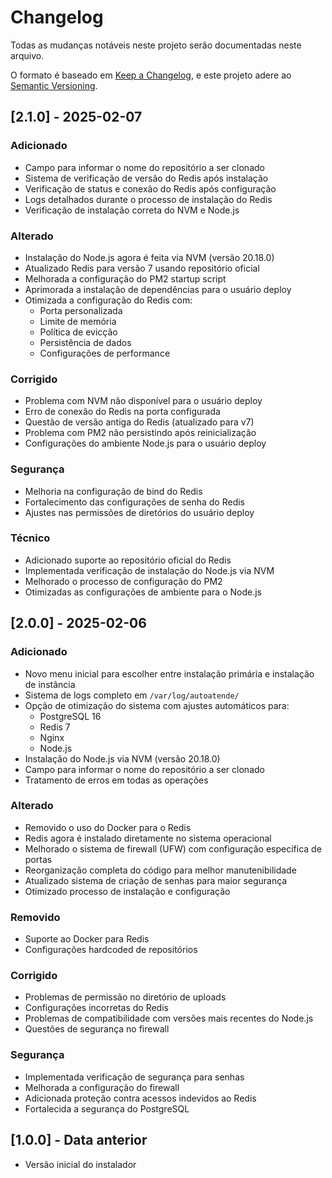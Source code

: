 # Changelog

Todas as mudanças notáveis neste projeto serão documentadas neste arquivo.

O formato é baseado em [Keep a Changelog](https://keepachangelog.com/pt-BR/1.0.0/),
e este projeto adere ao [Semantic Versioning](https://semver.org/lang/pt-BR/).

## [2.1.0] - 2025-02-07

### Adicionado
- Campo para informar o nome do repositório a ser clonado
- Sistema de verificação de versão do Redis após instalação
- Verificação de status e conexão do Redis após configuração
- Logs detalhados durante o processo de instalação do Redis
- Verificação de instalação correta do NVM e Node.js

### Alterado
- Instalação do Node.js agora é feita via NVM (versão 20.18.0)
- Atualizado Redis para versão 7 usando repositório oficial
- Melhorada a configuração do PM2 startup script
- Aprimorada a instalação de dependências para o usuário deploy
- Otimizada a configuração do Redis com:
  - Porta personalizada
  - Limite de memória
  - Política de evicção
  - Persistência de dados
  - Configurações de performance

### Corrigido
- Problema com NVM não disponível para o usuário deploy
- Erro de conexão do Redis na porta configurada
- Questão de versão antiga do Redis (atualizado para v7)
- Problema com PM2 não persistindo após reinicialização
- Configurações do ambiente Node.js para o usuário deploy

### Segurança
- Melhoria na configuração de bind do Redis
- Fortalecimento das configurações de senha do Redis
- Ajustes nas permissões de diretórios do usuário deploy

### Técnico
- Adicionado suporte ao repositório oficial do Redis
- Implementada verificação de instalação do Node.js via NVM
- Melhorado o processo de configuração do PM2
- Otimizadas as configurações de ambiente para o Node.js

## [2.0.0] - 2025-02-06

### Adicionado
- Novo menu inicial para escolher entre instalação primária e instalação de instância
- Sistema de logs completo em `/var/log/autoatende/`
- Opção de otimização do sistema com ajustes automáticos para:
  - PostgreSQL 16
  - Redis 7
  - Nginx
  - Node.js
- Instalação do Node.js via NVM (versão 20.18.0)
- Campo para informar o nome do repositório a ser clonado
- Tratamento de erros em todas as operações

### Alterado
- Removido o uso do Docker para o Redis
- Redis agora é instalado diretamente no sistema operacional
- Melhorado o sistema de firewall (UFW) com configuração específica de portas
- Reorganização completa do código para melhor manutenibilidade
- Atualizado sistema de criação de senhas para maior segurança
- Otimizado processo de instalação e configuração

### Removido
- Suporte ao Docker para Redis
- Configurações hardcoded de repositórios

### Corrigido
- Problemas de permissão no diretório de uploads
- Configurações incorretas do Redis
- Problemas de compatibilidade com versões mais recentes do Node.js
- Questões de segurança no firewall

### Segurança
- Implementada verificação de segurança para senhas
- Melhorada a configuração do firewall
- Adicionada proteção contra acessos indevidos ao Redis
- Fortalecida a segurança do PostgreSQL

## [1.0.0] - Data anterior

- Versão inicial do instalador
